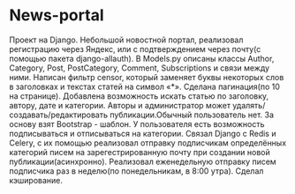 # News-portal
Проект на Django.
Небольшой новостной портал, реализовал регистрацию через Яндекс, или с подтверждением через почту(с помощью пакета django-allauth).
В Models.py описаны классы Author, Category, Post, PostCategory, Comment, Subscriptions и связи между ними.
Написан фильтр censor, который заменяет буквы некоторых слов в заголовках и текстах статей на символ «*».
Сделана пагинация(по 10 на странице).
Добавлена возможность искать статью по заголовку, автору, дате и категории.
Авторы и администратор может удалять/создавать/редактировать публикации.Обычный пользователь нет. 
За основу взят Bootstrap - шаблон.
У пользователя есть возможность подписываться и отписываться на категории.
Связал Django с Redis и Celery, с их помощью реализовал отправку подписчикам определённых категорий писем на зарегестрированную почту при создании новой публикации(асинхронно).
Реализовал еженедельную отправку писем подписчика раз в неделю(по понедельникам, в 8:00 утра).
Сделал кэширование.
